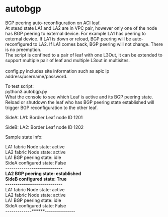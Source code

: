 # autobgp
BGP peering auto-reconfiguration on ACI leaf. </br>
At stead state LA1 and LA2 are in VPC pair, however only one of the node has BGP peering to external device. For example LA1 has peering to external device. 
If LA1 is down or reload, BGP peering will be auto-reconfigured to LA2. 
If LA1 comes back, BGP peering will not change. There is no preemption. </br>
The script is confined to a pair of leaf with one L3Out, it can be extended to support multiple pair of leaf and multiple L3out in multisites.</br></br>
config.py includes site information such as apic ip address/username/password.</br>

To test script:</br>
python3 autobgp.py </br>
What the console to see which Leaf is active and its BGP peering state.</br>
Reload or shutdown the leaf who has BGP peering state established will trigger BGP reconfiguration to the other leaf.</br>

SideA:
LA1: Bordler Leaf node ID 1201 </br>

SideB:
LA2: Border Leaf node ID 1202 </br>


Sample state info:</br>

LA1 fabric Node state:  active</br>
LA2 fabric Node state:  active</br>
LA1 BGP peering state: idle</br>
SideA configured state: False</br>
-------------******---------------</br>
LA2 BGP peering state: established</br>
SideB configured state: True</br>
-------------******---------------</br>
LA1 fabric Node state:  active</br>
LA2 fabric Node state:  active</br>
LA1 BGP peering state: idle</br>
SideA configured state: False</br>
-------------******---------------</br>